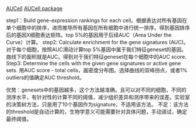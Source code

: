 [AUCell](https://www.bioconductor.org/packages/devel/bioc/vignettes/AUCell/inst/doc/AUCell.html#calculate-enrichment-for-the-gene-signatures-auc)
[AUCell package](https://bioconductor.org/packages/devel/bioc/manuals/AUCell/man/AUCell.pdf)

step1：Build gene-expression rankings for each cell。根据表达对所有基因在单个细胞中的排序，进而推导所有基因在所有细胞中进行统一排序。得到基因排序后的基因X细胞表达矩阵。top 5%的基因用于后续AUC（Area Under the Curve）计算。
step2:  Calculate enrichment for the gene signatures (AUC)。对于每个细胞，按照AUC滑动计算top 5%基因中属于我们特征geneset的基因。曲线下的面积就是AUC。得到对于我们特征geneset在每个细胞中的AUC score.
Step3: Determine the cells with the given gene signatures or active gene sets. 用AUC score - total cells，画密度分布图。选择曲线的双峰拐点，或者1% outliers的值确定AUC threshold。

优势：genesets中的基因越多，这个方法越准确。且可以对不同的细胞，不同的测序水平，有针对性的计算不同的阈值，减少组织差异和测序带来的误差。实验室的决策树方法，只是用了10个基因作为signature，不适用该方法。
不足：该方法的threshold是自动计算的，生物学意义可能需要针对具体问题，手动调试，确定最终阈值。
